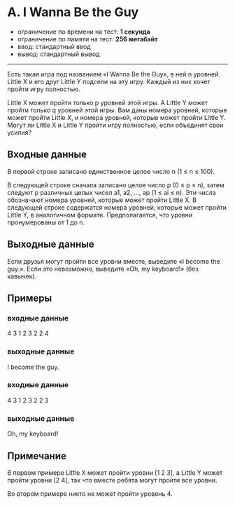 # A. I Wanna Be the Guy

- ограничение по времени на тест: **1 секунда**
- ограничение по памяти на тест: **256 мегабайт**
- ввод: стандартный ввод
- вывод: стандартный вывод

---

Есть такая игра под названием «I Wanna Be the Guy», в ней n уровней.
Little X и его друг Little Y подсели на эту игру.
Каждый из них хочет пройти игру полностью.

Little X может пройти только p уровней этой игры.
А Little Y может пройти только q уровней этой игры.
Вам даны номера уровней, которые может пройти Little X, и номера уровней, которые может пройти Little Y.
Могут ли Little X и Little Y пройти игру полностью, если объединят свои усилия?

## Входные данные
В первой строке записано единственное целое число n (1 ≤ n ≤ 100).

В следующей строке сначала записано целое число p (0 ≤ p ≤ n), затем следуют p различных целых чисел a1, a2, ..., ap 
(1 ≤ ai ≤ n). Эти числа обозначают номера уровней, которые может пройти Little X.
В следующей строке содержатся номера уровней, которые может пройти Little Y, в аналогичном формате.
Предполагается, что уровни пронумерованы от 1 до n.

## Выходные данные
Если друзья могут пройти все уровни вместе, выведите «I become the guy.».
Если это невозможно, выведите «Oh, my keyboard!» (без кавычек).

## Примеры
### входные данные
4
3 1 2 3
2 2 4
### выходные данные
I become the guy.

### входные данные
4
3 1 2 3
2 2 3
### выходные данные
Oh, my keyboard!

## Примечание
В первом примере Little X может пройти уровни [1 2 3], а Little Y может пройти уровни [2 4],
так что вместе ребята могут пройти все уровни.

Во втором примере никто не может пройти уровень 4.
